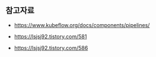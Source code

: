 


## 참고자료 ##

* https://www.kubeflow.org/docs/components/pipelines/

* https://lsjsj92.tistory.com/581

* https://lsjsj92.tistory.com/586
